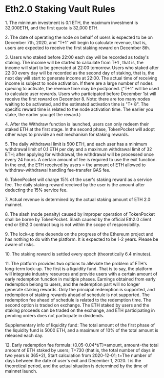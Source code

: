 # Eth2.0 Staking Vault Rules

1\. The minimum investment is 0.1 ETH, the maximum investment is 32,000ETH, and the first quota is 32,000 ETH.

2\. The date of operating the node on behalf of users is expected to be on December 7th, 2020, and “T+1” will begin to calculate revenue, that is, users are expected to receive the first staking reward on December 8th.

3\. Users who staked before 22:00 each day will be recorded as today's staking. The income will be started to calculate from T+1 , that is, the income will start to be generated at 22:00 tomorrow. Users who staked after 22:00 every day will be recorded as the second day of staking, that is, the next day will start to generate income at 22:00. The actual time of receiving income is subject to node activation. If there are a large number of nodes queuing to activate, the revenue time may be postponed. ("T+1" will be used to calculate user rewards. Users who participated before December 1st will receive the first reward on December 8. Note: there are too many nodes waiting to be activated, and the estimated activation time is "T+ 8". The specific reward time is related to the node activation time. The earlier you stake, the earlier you get the reward.)

4\. After the Withdraw function is launched, users can only redeem their staked ETH at the first stage. In the second phase, TokenPocket will adopt other ways to provide an exit mechanism for staking rewards.

5\. The daily withdrawal limit is 500 ETH, and each user has a minimum withdrawal limit of 0.1 ETH per day and a maximum withdrawal limit of 32 ETH; after applying for withdrawal, the withdrawal will be processed once every 24 hours. A certain amount of fee is required to use the exit function. In the end, the ETH received by users = the amount of ETH allowed to withdraw-withdrawal handling fee-transfer GAS fee.

6\. TokenPocket will charge 15% of the user's staking reward as a service fee. The daily staking reward received by the user is the amount after deducting the 15% service fee.

7\. Actual revenue is determined by the actual staking amount of ETH 2.0 mainnet.

8\. The slash (node ​​penalty) caused by improper operation of TokenPocket shall be borne by TokenPocket. Slash caused by the official Eth2.0 client end or Eth2.0 contract bug is not within the scope of responsibility.

9\. The lock-up time depends on the progress of the Ethereum project and has nothing to do with the platform. It is expected to be 1-2 years. Please be aware of risks.

10\. The staking reward is settled every epoch (theoretically 6.4 minutes).

11\. The platform provides two options to alleviate the problem of ETH's long-term lock-up. The first is a liquidity fund. That is to say, the platform will integrate industry resources and provide users with a certain amount of early redemption function in multiple phases. Earnings obtained from early redemption belong to users, and the redemption part will no longer generate staking rewards. Only the principal redemption is supported, and redemption of staking rewards ahead of schedule is not supported. The redemption fee ahead of schedule is related to the redemption time. The second option is traded on exchange. The ETH staked by users and the staking proceeds can be traded on the exchange, and ETH participating in pending orders does not participate in dividends.

Supplementary info of liquidity fund: The total amount of the first phase of the liquidity fund is 5000 ETH, and a maximum of 10% of the total amount is released each day.

12\. Early redemption fee formula: (0.05-0.04\*t/T)\*amount, amount=the total amount of ETH staked by users; T=730 (that is, the total number of days in two years is 365\*2), Start calculation from 2020-12-01; t=The number of days between the date of user's exit and December 1, 2020. t is the theoretical period, and the actual situation is determined by the time of mainnet launch.
